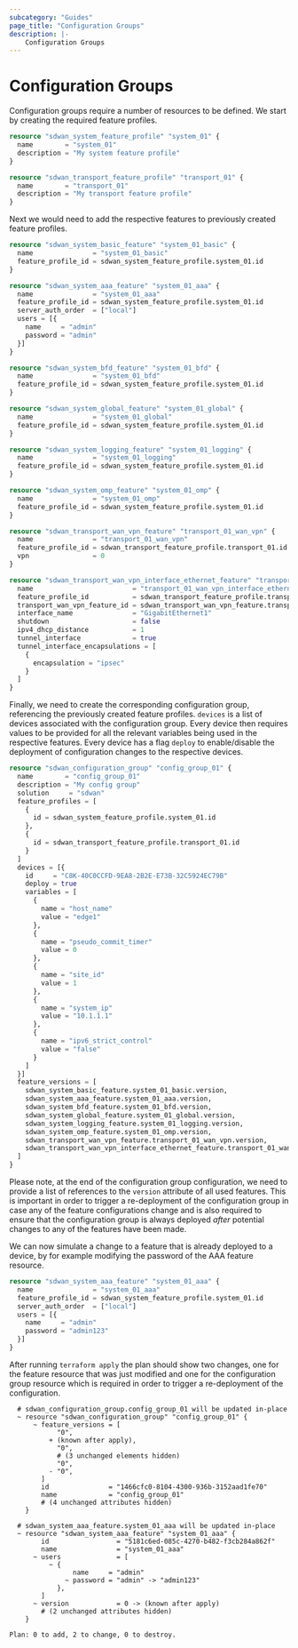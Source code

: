 ```yaml
---
subcategory: "Guides"
page_title: "Configuration Groups"
description: |-
    Configuration Groups
---
```


# Configuration Groups

Configuration groups require a number of resources to be defined. We start by creating the required feature profiles.

```terraform
resource "sdwan_system_feature_profile" "system_01" {
  name        = "system_01"
  description = "My system feature profile"
}

resource "sdwan_transport_feature_profile" "transport_01" {
  name        = "transport_01"
  description = "My transport feature profile"
}
```

Next we would need to add the respective features to previously created feature profiles.

```terraform
resource "sdwan_system_basic_feature" "system_01_basic" {
  name               = "system_01_basic"
  feature_profile_id = sdwan_system_feature_profile.system_01.id
}

resource "sdwan_system_aaa_feature" "system_01_aaa" {
  name               = "system_01_aaa"
  feature_profile_id = sdwan_system_feature_profile.system_01.id
  server_auth_order  = ["local"]
  users = [{
    name     = "admin"
    password = "admin"
  }]
}

resource "sdwan_system_bfd_feature" "system_01_bfd" {
  name               = "system_01_bfd"
  feature_profile_id = sdwan_system_feature_profile.system_01.id
}

resource "sdwan_system_global_feature" "system_01_global" {
  name               = "system_01_global"
  feature_profile_id = sdwan_system_feature_profile.system_01.id
}

resource "sdwan_system_logging_feature" "system_01_logging" {
  name               = "system_01_logging"
  feature_profile_id = sdwan_system_feature_profile.system_01.id
}

resource "sdwan_system_omp_feature" "system_01_omp" {
  name               = "system_01_omp"
  feature_profile_id = sdwan_system_feature_profile.system_01.id
}

resource "sdwan_transport_wan_vpn_feature" "transport_01_wan_vpn" {
  name               = "transport_01_wan_vpn"
  feature_profile_id = sdwan_transport_feature_profile.transport_01.id
  vpn                = 0
}

resource "sdwan_transport_wan_vpn_interface_ethernet_feature" "transport_01_wan_vpn_interface_ethernet" {
  name                         = "transport_01_wan_vpn_interface_ethernet"
  feature_profile_id           = sdwan_transport_feature_profile.transport_01.id
  transport_wan_vpn_feature_id = sdwan_transport_wan_vpn_feature.transport_01_wan_vpn.id
  interface_name               = "GigabitEthernet1"
  shutdown                     = false
  ipv4_dhcp_distance           = 1
  tunnel_interface             = true
  tunnel_interface_encapsulations = [
    {
      encapsulation = "ipsec"
    }
  ]
}
```

Finally, we need to create the corresponding configuration group, referencing the previously created feature profiles. `devices` is a list of devices associated with the configuration group. Every device then requires values to be provided for all the relevant variables being used in the respective features. Every device has a flag `deploy` to enable/disable the deployment of configuration changes to the respective devices.

```terraform
resource "sdwan_configuration_group" "config_group_01" {
  name        = "config_group_01"
  description = "My config group"
  solution     = "sdwan"
  feature_profiles = [
    {
      id = sdwan_system_feature_profile.system_01.id
    },
    {
      id = sdwan_transport_feature_profile.transport_01.id
    }
  ]
  devices = [{
    id     = "C8K-40C0CCFD-9EA8-2B2E-E73B-32C5924EC79B"
    deploy = true
    variables = [
      {
        name = "host_name"
        value = "edge1"
      },
      {
        name = "pseudo_commit_timer"
        value = 0
      },
      {
        name = "site_id"
        value = 1
      },
      {
        name = "system_ip"
        value = "10.1.1.1"
      },
      {
        name = "ipv6_strict_control"
        value = "false"
      }
    ]
  }]
  feature_versions = [
    sdwan_system_basic_feature.system_01_basic.version,
    sdwan_system_aaa_feature.system_01_aaa.version,
    sdwan_system_bfd_feature.system_01_bfd.version,
    sdwan_system_global_feature.system_01_global.version,
    sdwan_system_logging_feature.system_01_logging.version,
    sdwan_system_omp_feature.system_01_omp.version,
    sdwan_transport_wan_vpn_feature.transport_01_wan_vpn.version,
    sdwan_transport_wan_vpn_interface_ethernet_feature.transport_01_wan_vpn_interface_ethernet.version,
  ]
}
```

Please note, at the end of the configuration group configuration, we need to provide a list of references to the `version` attribute of all used features. This is important in order to trigger a re-deployment of the configuration group in case any of the feature configurations change and is also required to ensure that the configuration group is always deployed *after* potential changes to any of the features have been made.

We can now simulate a change to a feature that is already deployed to a device, by for example modifying the password of the AAA feature resource.

```terraform
resource "sdwan_system_aaa_feature" "system_01_aaa" {
  name               = "system_01_aaa"
  feature_profile_id = sdwan_system_feature_profile.system_01.id
  server_auth_order  = ["local"]
  users = [{
    name     = "admin"
    password = "admin123"
  }]
}
```

After running `terraform apply` the plan should show two changes, one for the feature resource that was just modified and one for the configuration group resource which is required in order to trigger a re-deployment of the configuration.

```
  # sdwan_configuration_group.config_group_01 will be updated in-place
  ~ resource "sdwan_configuration_group" "config_group_01" {
      ~ feature_versions = [
            "0",
          + (known after apply),
            "0",
            # (3 unchanged elements hidden)
            "0",
          - "0",
        ]
        id               = "1466cfc0-8104-4300-936b-3152aad1fe70"
        name             = "config_group_01"
        # (4 unchanged attributes hidden)
    }

  # sdwan_system_aaa_feature.system_01_aaa will be updated in-place
  ~ resource "sdwan_system_aaa_feature" "system_01_aaa" {
        id                 = "5181c6ed-085c-4270-b482-f3cb284a862f"
        name               = "system_01_aaa"
      ~ users              = [
          ~ {
                name     = "admin"
              ~ password = "admin" -> "admin123"
            },
        ]
      ~ version            = 0 -> (known after apply)
        # (2 unchanged attributes hidden)
    }

Plan: 0 to add, 2 to change, 0 to destroy.
```
